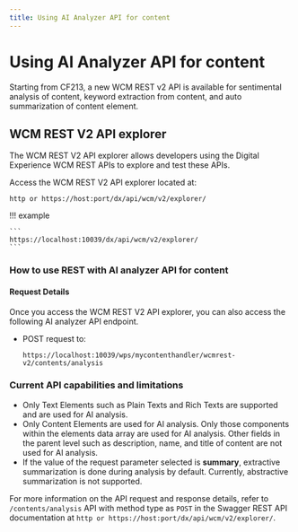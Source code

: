 ```yaml
---
title: Using AI Analyzer API for content
---
```


# Using AI Analyzer API for content

Starting from CF213, a new WCM REST v2 API is available for sentimental analysis of content, keyword extraction from content, and auto summarization of content element.

## WCM REST V2 API explorer

The WCM REST V2 API explorer allows developers using the Digital Experience WCM REST APIs to explore and test these APIs. 

Access the WCM REST V2 API explorer located at:

```
http or https://host:port/dx/api/wcm/v2/explorer/
```

!!! example

    ```
    https://localhost:10039/dx/api/wcm/v2/explorer/
    ```

### How to use REST with AI analyzer API for content
#### Request Details

Once you access the WCM REST V2 API explorer, you can also access the following AI analyzer API endpoint.

-   POST request to:

    ```
    https://localhost:10039/wps/mycontenthandler/wcmrest-v2/contents/analysis
    ```
### Current API capabilities and limitations

- Only Text Elements such as Plain Texts and Rich Texts are supported and are used for AI analysis.
- Only Content Elements are used for AI analysis. Only those components within the elements data array are used for AI analysis. Other fields in the parent level such as description, name, and title of content are not used for AI analysis.
- If the value of the request parameter selected is **summary**, extractive summarization is done during analysis by default. Currently, abstractive summarization is not supported.

For more information on the API request and response details, refer to ```/contents/analysis``` API with method type as ```POST``` in the Swagger REST API documentation at ```http or https://host:port/dx/api/wcm/v2/explorer/```.
